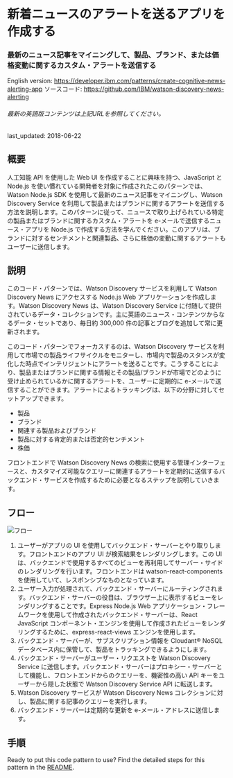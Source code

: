 # 新着ニュースのアラートを送るアプリを作成する

### 最新のニュース記事をマイニングして、製品、ブランド、または価格変動に関するカスタム・アラートを送信する

English version: https://developer.ibm.com/patterns/create-cognitive-news-alerting-app
ソースコード: https://github.com/IBM/watson-discovery-news-alerting

###### 最新の英語版コンテンツは上記URLを参照してください。
last_updated: 2018-06-22

 ## 概要

人工知能 API を使用した Web UI を作成することに興味を持つ、JavaScript と Node.js を使い慣れている開発者を対象に作成されたこのパターンでは、Watson Node.js SDK を使用して最新のニュース記事をマイニングし、Watson Discovery Service を利用して製品またはブランドに関するアラートを送信する方法を説明します。このパターンに従って、ニュースで取り上げられている特定の製品またはブランドに関するカスタム・アラートを e-メールで送信するニュース・アプリを Node.js で作成する方法を学んでください。このアプリは、ブランドに対するセンチメントと関連製品、さらに株価の変動に関するアラートもユーザーに送信します。

## 説明

このコード・パターンでは、Watson Discovery サービスを利用して Watson Discovery News にアクセスする Node.js Web アプリケーションを作成します。Watson Discovery News は、Watson Discovery Service に付随して提供されているデータ・コレクションです。主に英語のニュース・コンテンツからなるデータ・セットであり、毎日約 300,000 件の記事とブログを追加して常に更新されます。

このコード・パターンでフォーカスするのは、Watson Discovery サービスを利用して市場での製品ライフサイクルをモニターし、市場内で製品のスタンスが変化した時点でインテリジェントにアラートを送ることです。こうすることにより、製品またはブランドに関する情報とその製品/ブランドが市場でどのように受け止められているかに関するアラートを、ユーザーに定期的に e-メールで送信することができます。アラートによるトラッキングは、以下の分野に対してセットアップできます。

* 製品
* ブランド
* 関連する製品およびブランド
* 製品に対する肯定的または否定的センチメント
* 株価

フロントエンドで Watson Discovery News の検索に使用する管理インターフェースと、カスタマイズ可能なクエリーに関連するアラートを定期的に送信するバックエンド・サービスを作成するために必要となるステップを説明していきます。

## フロー

![フロー](../../images/news-architecture.png)

1. ユーザーがアプリの UI を使用してバックエンド・サーバーとやり取りします。フロントエンドのアプリ UI が検索結果をレンダリングします。この UI は、バックエンドで使用するすべてのビューを再利用してサーバー・サイドのレンダリングを行います。フロントエンドは watson-react-components を使用していて、レスポンシブなものとなっています。
1. ユーザー入力が処理されて、バックエンド・サーバーにルーティングされます。バックエンド・サーバーの役目は、ブラウザー上に表示するビューをレンダリングすることです。Express Node.js Web アプリケーション・フレームワークを使用して作成されたバックエンド・サーバーは、React JavaScript コンポーネント・エンジンを使用して作成されたビューをレンダリングするために、express-react-views エンジンを使用します。
1. バックエンド・サーバーが、サブスクリプション情報を Cloudant&reg; NoSQL データベース内に保管して、製品をトラッキングできるようにします。
1. バックエンド・サーバーがユーザー・リクエストを Watson Discovery Service に送信します。バックエンド・サーバーはプロキシー・サーバーとして機能し、フロントエンドからのクエリーを、機密性の高い API キーをユーザーから隠した状態で Watson Discovery Service API に転送します。
1. Watson Discovery サービスが Watson Discovery News コレクションに対し、製品に関する記事のクエリーを実行します。
1. バックエンド・サーバーは定期的な更新を e-メール・アドレスに送信します。

## 手順

Ready to put this code pattern to use? Find the detailed steps for this pattern in the [README](https://github.com/IBM/watson-discovery-news-alerting/blob/master/README.md).

